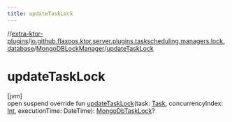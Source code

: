 ```yaml
---
title: updateTaskLock
---
```

//[extra-ktor-plugins](../../../index.md)/[io.github.flaxoos.ktor.server.plugins.taskscheduling.managers.lock.database](../index.md)/[MongoDBLockManager](index.md)/[updateTaskLock](update-task-lock.md)



# updateTaskLock



[jvm]\
open suspend override fun [updateTaskLock](update-task-lock.md)(task: [Task](../../io.github.flaxoos.ktor.server.plugins.taskscheduling.tasks/-task/index.md), concurrencyIndex: [Int](https://kotlinlang.org/api/latest/jvm/stdlib/kotlin/-int/index.md), executionTime: DateTime): [MongoDbTaskLock](../-mongo-db-task-lock/index.md)?




